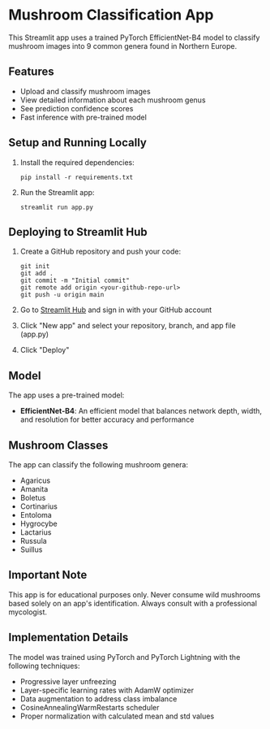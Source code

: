 # Mushroom Classification App

This Streamlit app uses a trained PyTorch EfficientNet-B4 model to classify mushroom images into 9 common genera found in Northern Europe.

## Features

- Upload and classify mushroom images
- View detailed information about each mushroom genus
- See prediction confidence scores
- Fast inference with pre-trained model

## Setup and Running Locally

1. Install the required dependencies:
   ```
   pip install -r requirements.txt
   ```

2. Run the Streamlit app:
   ```
   streamlit run app.py
   ```

## Deploying to Streamlit Hub

1. Create a GitHub repository and push your code:
   ```
   git init
   git add .
   git commit -m "Initial commit"
   git remote add origin <your-github-repo-url>
   git push -u origin main
   ```

2. Go to [Streamlit Hub](https://share.streamlit.io/) and sign in with your GitHub account

3. Click "New app" and select your repository, branch, and app file (app.py)

4. Click "Deploy"

## Model

The app uses a pre-trained model:

- **EfficientNet-B4**: An efficient model that balances network depth, width, and resolution for better accuracy and performance

## Mushroom Classes

The app can classify the following mushroom genera:

- Agaricus
- Amanita
- Boletus
- Cortinarius
- Entoloma
- Hygrocybe
- Lactarius
- Russula
- Suillus

## Important Note

This app is for educational purposes only. Never consume wild mushrooms based solely on an app's identification. Always consult with a professional mycologist.

## Implementation Details

The model was trained using PyTorch and PyTorch Lightning with the following techniques:

- Progressive layer unfreezing
- Layer-specific learning rates with AdamW optimizer
- Data augmentation to address class imbalance
- CosineAnnealingWarmRestarts scheduler
- Proper normalization with calculated mean and std values
